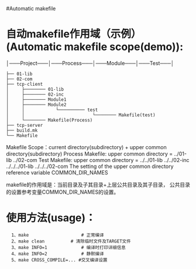 #Automatic makefile

# 自动makefile作用域（示例）(Automatic makefile scope(demo)):

 │───Project───│───Process───│───Module───│───Test───│

	├── 01-lib
	├── 02-com
	├── tcp-client
	│     ├──────── 01-lib
	│     ├──────── 02-inc
	│     ├──────── Module1
	│     ├──────── Module2
	│     │            └────────── test
	│     │                          └──────── Makefile(test)
	│     └──────── Makefile(Process)
	├── tcp-server
	├── build.mk
	└── Makefile

 Makefile Scope：current directory(subdirectory) + upper common directory(subdirectory)
 Process Makefile:
 		upper common directory = ../01-lib ../02-com
 Test Makefile:
       upper common directory = ../../01-lib ../../02-inc ../../../01-lib ../../../02-com
 The setting of the upper common directory reference variable COMMON_DIR_NAMES

 makefile的作用域是：当前目录及子其目录+上层公共目录及其子目录，
 公共目录的设置参考变量COMMON_DIR_NAMES的设置。


# 使用方法(usage)： 
      1、make 					# 正常编译
      2、make clean 			# 清除临时文件及TARGET文件
      3、make INFO=1 			# 编译时打印详细信息
      4、make INFO=2 			# 静默编译
      5、make CROSS_COMPILE=... #交叉编译设置


